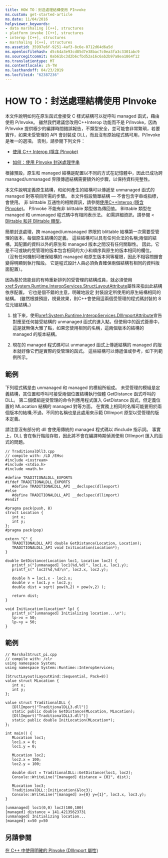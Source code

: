 ```yaml
---
title: HOW TO：封送處理結構使用 PInvoke
ms.custom: get-started-article
ms.date: 11/04/2016
helpviewer_keywords:
- data marshaling [C++], structures
- platform invoke [C++], structures
- interop [C++], structures
- marshaling [C++], structures
ms.assetid: 35997e6f-9251-4af3-8c6e-0712d64d6a5d
ms.openlocfilehash: d5c64a3e93cd85d7e38bac7c0ea3fa3c3301abc9
ms.sourcegitcommit: 0ab61bc3d2b6cfbd52a16c6ab2b97a8ea1864f12
ms.translationtype: MT
ms.contentlocale: zh-TW
ms.lasthandoff: 04/23/2019
ms.locfileid: "62387236"
---
```

# <a name="how-to-marshal-structures-using-pinvoke"></a>HOW TO：封送處理結構使用 PInvoke

本文件說明如何在原生函式會接受 C 樣式結構可以從呼叫 managed 函式，藉由使用 P/Invoke。 雖然我們建議您改用C++Interop 功能而不是 P/Invoke，因為 P/Invoke 提供極少的編譯時間錯誤報告，不類型安全，並可能會非常繁瑣，若要實作，如果未受管理的 API 會封裝成 DLL，而且沒有原始程式碼可用，P/Invoke 是唯一的選項。 否則，請參閱下列文件：

- [使用 C++ Interop (隱含 PInvoke)](../dotnet/using-cpp-interop-implicit-pinvoke.md)

- [如何：使用 PInvoke 封送處理字串](../dotnet/how-to-marshal-strings-using-pinvoke.md)

根據預設，原生和 managed 結構是配置以不同的方式在記憶體中，因此已成功跨 managed/unmanaged 界限傳遞結構需要額外的步驟，以保持資料完整性。

本文件說明定義原生結構，和如何產生的結構可以傳遞至 unmanaged 函式的 managed 對等項目所需的步驟。 本文件假設簡單結構 — 不會包含字串或指標，會使用。 非 blittable 互通性的相關資訊，請參閱[使用C++Interop (隱含 PInvoke)](../dotnet/using-cpp-interop-implicit-pinvoke.md)。 P/Invoke 不能有非 blittable 類型做為傳回值。 Blittable 類型在 managed 和 unmanaged 程式碼中有相同表示法。 如需詳細資訊，請參閱 < [Blittable 和非 Blittable 類型](/dotnet/framework/interop/blittable-and-non-blittable-types)。

簡單封送處理，跨 managed/unmanaged 界限的 blittable 結構第一次需要受管理的版本，每個原生結構的定義。 這些結構可以具有任何合法的名稱;兩個的結構，其配置的資料以外的原生和 managed 版本之間沒有任何關聯性。 因此，它是不可或缺的受管理的版本包含相同的大小和順序與原生的版本相同的欄位。 （沒有任何機制可確保結構的 managed 和原生版本同等權限，因此不相容問題會變得明顯到執行階段。 它是程式設計人員必須負責確保兩個結構有相同的資料版面配置）。

因為基於效能目的有時重新排列的受管理的結構成員，就必須使用<xref:System.Runtime.InteropServices.StructLayoutAttribute>屬性來指出此結構依序配置。 它也是個不錯的主意，明確地設定 封裝設定所使用的原生結構相同的結構。 (雖然根據預設，視覺效果，則C++會使用這兩個受管理的程式碼封裝的 8 位元組結構。)

1. 接下來，使用<xref:System.Runtime.InteropServices.DllImportAttribute>宣告對應至任何接受結構的 unmanaged 函式的進入點，但使用中的函式簽章中，這是就無傷大雅了點，如果您使用相同的名稱，這兩個版本的結構的 managed 的版本結構。

1. 現在的 managed 程式碼可以 unmanaged 函式上傳遞結構的 managed 的版本就好像它們是實際的受管理的函式。 這些結構可以傳遞值或參考，如下列範例所示。

## <a name="example"></a>範例

下列程式碼是由 unmanaged 和 managed 的模組所組成。 未受管理的模組是定義結構，其位置和呼叫可接受兩個位置結構執行個體 GetDistance 函式呼叫的 DLL。 第二個模組是受管理的命令列應用程式匯入 GetDistance 函式，但定義位置的 MLocation 結構的 managed 對等方面。 在實務上相同的名稱可能要用於兩個版本的結構;不過，不同的名稱也是此處用來示範 DllImport 原型以受管理的版本定義。

請注意沒有部分的 dll 會使用傳統的 managed 程式碼以 #include 指示詞。 事實上，DLL 會在執行階段存取，因此將不會在編譯時期偵測使用 DllImport 匯入的函式的問題。

```
// TraditionalDll3.cpp
// compile with: /LD /EHsc
#include <iostream>
#include <stdio.h>
#include <math.h>

#define TRADITIONALDLL_EXPORTS
#ifdef TRADITIONALDLL_EXPORTS
   #define TRADITIONALDLL_API __declspec(dllexport)
#else
   #define TRADITIONALDLL_API __declspec(dllimport)
#endif

#pragma pack(push, 8)
struct Location {
   int x;
   int y;
};
#pragma pack(pop)

extern "C" {
   TRADITIONALDLL_API double GetDistance(Location, Location);
   TRADITIONALDLL_API void InitLocation(Location*);
}

double GetDistance(Location loc1, Location loc2) {
   printf_s("[unmanaged] loc1(%d,%d)", loc1.x, loc1.y);
   printf_s(" loc2(%d,%d)\n", loc2.x, loc2.y);

   double h = loc1.x - loc2.x;
   double v = loc1.y = loc2.y;
   double dist = sqrt( pow(h,2) + pow(v,2) );

   return dist;
}

void InitLocation(Location* lp) {
   printf_s("[unmanaged] Initializing location...\n");
   lp->x = 50;
   lp->y = 50;
}
```

## <a name="example"></a>範例

```
// MarshalStruct_pi.cpp
// compile with: /clr
using namespace System;
using namespace System::Runtime::InteropServices;

[StructLayout(LayoutKind::Sequential, Pack=8)]
value struct MLocation {
   int x;
   int y;
};

value struct TraditionalDLL {
   [DllImport("TraditionalDLL3.dll")]
   static public double GetDistance(MLocation, MLocation);
   [DllImport("TraditionalDLL3.dll")]
   static public double InitLocation(MLocation*);
};

int main() {
   MLocation loc1;
   loc1.x = 0;
   loc1.y = 0;

   MLocation loc2;
   loc2.x = 100;
   loc2.y = 100;

   double dist = TraditionalDLL::GetDistance(loc1, loc2);
   Console::WriteLine("[managed] distance = {0}", dist);

   MLocation loc3;
   TraditionalDLL::InitLocation(&loc3);
   Console::WriteLine("[managed] x={0} y={1}", loc3.x, loc3.y);
}
```

```Output
[unmanaged] loc1(0,0) loc2(100,100)
[managed] distance = 141.42135623731
[unmanaged] Initializing location...
[managed] x=50 y=50
```

## <a name="see-also"></a>另請參閱

[在 C++ 中使用明確的 PInvoke (DllImport 屬性)](../dotnet/using-explicit-pinvoke-in-cpp-dllimport-attribute.md)
